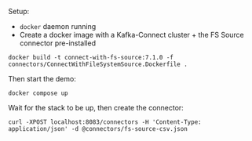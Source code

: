 Setup:

* `docker` daemon running
* Create a docker image with a Kafka-Connect cluster + the FS Source connector pre-installed 

```
docker build -t connect-with-fs-source:7.1.0 -f connectors/ConnectWithFileSystemSource.Dockerfile .
```


Then start the demo:
```
docker compose up
```

Wait for the stack to be up, then create the connector:
```
curl -XPOST localhost:8083/connectors -H 'Content-Type: application/json' -d @connectors/fs-source-csv.json 
```